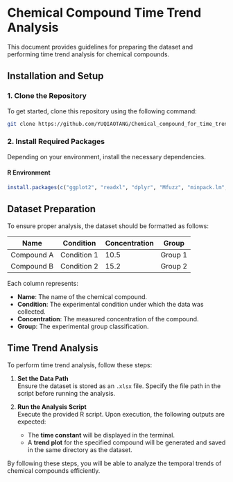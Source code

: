 # Chemical Compound Time Trend Analysis

This document provides guidelines for preparing the dataset and performing time trend analysis for chemical compounds.

## Installation and Setup

### 1. Clone the Repository

To get started, clone this repository using the following command:

```sh
git clone https://github.com/YUQIAOTANG/Chemical_compound_for_time_trend_analysis.git
```

### 2. Install Required Packages

Depending on your environment, install the necessary dependencies.

#### R Environment

```r
install.packages(c("ggplot2", "readxl", "dplyr", "Mfuzz", "minpack.lm", "stringr"))
```

## Dataset Preparation

To ensure proper analysis, the dataset should be formatted as follows:

| Name       | Condition   | Concentration | Group   |
|------------|------------|--------------|---------|
| Compound A | Condition 1 | 10.5         | Group 1 |
| Compound B | Condition 2 | 15.2         | Group 2 |

Each column represents:
- **Name**: The name of the chemical compound.
- **Condition**: The experimental condition under which the data was collected.
- **Concentration**: The measured concentration of the compound.
- **Group**: The experimental group classification.

## Time Trend Analysis

To perform time trend analysis, follow these steps:

1. **Set the Data Path**  
   Ensure the dataset is stored as an `.xlsx` file. Specify the file path in the script before running the analysis.

2. **Run the Analysis Script**  
   Execute the provided R script. Upon execution, the following outputs are expected:
   - The **time constant** will be displayed in the terminal.
   - A **trend plot** for the specified compound will be generated and saved in the same directory as the dataset.

By following these steps, you will be able to analyze the temporal trends of chemical compounds efficiently.
